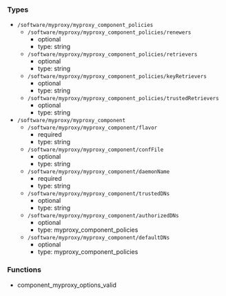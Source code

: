 ### Types

- `/software/myproxy/myproxy_component_policies`
    - `/software/myproxy/myproxy_component_policies/renewers`
        - optional
        - type: string
    - `/software/myproxy/myproxy_component_policies/retrievers`
        - optional
        - type: string
    - `/software/myproxy/myproxy_component_policies/keyRetrievers`
        - optional
        - type: string
    - `/software/myproxy/myproxy_component_policies/trustedRetrievers`
        - optional
        - type: string
- `/software/myproxy/myproxy_component`
    - `/software/myproxy/myproxy_component/flavor`
        - required
        - type: string
    - `/software/myproxy/myproxy_component/confFile`
        - optional
        - type: string
    - `/software/myproxy/myproxy_component/daemonName`
        - required
        - type: string
    - `/software/myproxy/myproxy_component/trustedDNs`
        - optional
        - type: string
    - `/software/myproxy/myproxy_component/authorizedDNs`
        - optional
        - type: myproxy_component_policies
    - `/software/myproxy/myproxy_component/defaultDNs`
        - optional
        - type: myproxy_component_policies

### Functions

- component_myproxy_options_valid